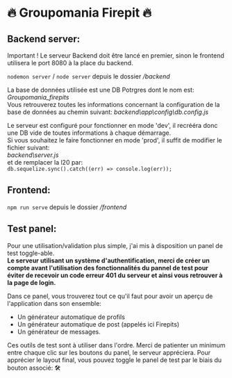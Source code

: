 # :fire: Groupomania Firepit :fire: #

## Backend server:

Important ! Le serveur Backend doit être lancé en premier, sinon le frontend utilisera le port 8080 à la place du backend.

`nodemon server` / `node server` depuis le dossier _/backend_

La base de données utilisée est une DB Potrgres dont le nom est: _Groupomania_firepits_  
Vous retrouverez toutes les informations concernant la configuration de la base de données au chemin suivant:  _backend\app\config\db.config.js_  
  
Le serveur est configuré pour fonctionner en mode 'dev', il recrééra donc une DB vide de toutes informations à chaque démarrage.  
Si vous souhaitez le faire fonctionner en mode 'prod', il suffit de modifier le fichier suivant:  
_backend\server.js_  
et de remplacer la l20 par:  
`db.sequelize.sync().catch((err) => console.log(err));`  

## Frontend:

`npm run serve` depuis le dossier _/frontend_

## Test panel:

Pour une utilisation/validation plus simple, j'ai mis à disposition un panel de test toggle-able.  
**Le serveur utilisant un système d'authentification, merci de créer un compte avant l'utilisation des fonctionnalités du pannel de test pour éviter de recevoir un code erreur 401 du serveur et ainsi vous retrouver à la page de login.**  
  
Dans ce panel, vous trouverez tout ce qu'il faut pour avoir un aperçu de l'application dans son ensemble:  

-   Un générateur automatique de profils
-   Un générateur automatique de post (appelés ici Firepits)
-   Un générateur de messages.
  
Ces outils de test sont à utiliser dans l'ordre. Merci de patienter un minimum entre chaque clic sur les boutons du panel, le serveur appréciera.
Pour apprécier le layout final, vous pouvez toggle le panel de test par le biais du bouton associé: 🛠
